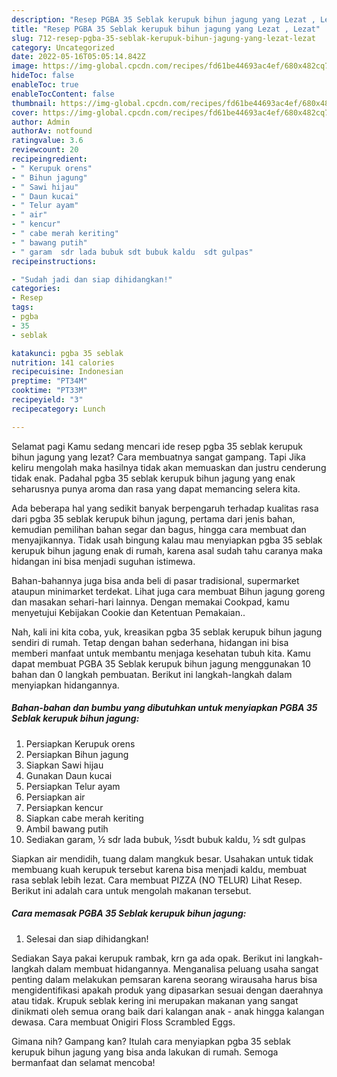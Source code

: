 ```yaml
---
description: "Resep PGBA 35 Seblak kerupuk bihun jagung yang Lezat , Lezat"
title: "Resep PGBA 35 Seblak kerupuk bihun jagung yang Lezat , Lezat"
slug: 712-resep-pgba-35-seblak-kerupuk-bihun-jagung-yang-lezat-lezat
category: Uncategorized
date: 2022-05-16T05:05:14.842Z
image: https://img-global.cpcdn.com/recipes/fd61be44693ac4ef/680x482cq70/pgba-35-seblak-kerupuk-bihun-jagung-foto-resep-utama.jpg
hideToc: false
enableToc: true
enableTocContent: false
thumbnail: https://img-global.cpcdn.com/recipes/fd61be44693ac4ef/680x482cq70/pgba-35-seblak-kerupuk-bihun-jagung-foto-resep-utama.jpg
cover: https://img-global.cpcdn.com/recipes/fd61be44693ac4ef/680x482cq70/pgba-35-seblak-kerupuk-bihun-jagung-foto-resep-utama.jpg
author: Admin
authorAv: notfound
ratingvalue: 3.6
reviewcount: 20
recipeingredient:
- " Kerupuk orens"
- " Bihun jagung"
- " Sawi hijau"
- " Daun kucai"
- " Telur ayam"
- " air"
- " kencur"
- " cabe merah keriting"
- " bawang putih"
- " garam  sdr lada bubuk sdt bubuk kaldu  sdt gulpas"
recipeinstructions:

- "Sudah jadi dan siap dihidangkan!"
categories:
- Resep
tags:
- pgba
- 35
- seblak

katakunci: pgba 35 seblak 
nutrition: 141 calories
recipecuisine: Indonesian
preptime: "PT34M"
cooktime: "PT33M"
recipeyield: "3"
recipecategory: Lunch

---
```



Selamat pagi Kamu sedang mencari ide resep pgba 35 seblak kerupuk bihun jagung yang lezat? Cara membuatnya sangat gampang. Tapi Jika keliru mengolah maka hasilnya tidak akan memuaskan dan justru cenderung tidak enak. Padahal pgba 35 seblak kerupuk bihun jagung yang enak seharusnya punya aroma dan rasa yang dapat memancing selera kita.


Ada beberapa hal yang sedikit banyak berpengaruh terhadap kualitas rasa dari pgba 35 seblak kerupuk bihun jagung, pertama dari jenis bahan, kemudian pemilihan bahan segar dan bagus, hingga cara membuat dan menyajikannya. Tidak usah bingung kalau mau menyiapkan pgba 35 seblak kerupuk bihun jagung enak di rumah, karena asal sudah tahu caranya maka hidangan ini bisa menjadi suguhan istimewa.

Bahan-bahannya juga bisa anda beli di pasar tradisional, supermarket ataupun minimarket terdekat. Lihat juga cara membuat Bihun jagung goreng dan masakan sehari-hari lainnya. Dengan memakai Cookpad, kamu menyetujui Kebijakan Cookie dan Ketentuan Pemakaian..


Nah, kali ini kita coba, yuk, kreasikan pgba 35 seblak kerupuk bihun jagung sendiri di rumah. Tetap dengan bahan sederhana, hidangan ini bisa memberi manfaat untuk membantu menjaga kesehatan tubuh kita. Kamu dapat membuat PGBA 35 Seblak kerupuk bihun jagung menggunakan 10 bahan dan 0 langkah pembuatan. Berikut ini langkah-langkah dalam menyiapkan hidangannya.

<!--inarticleads1-->

##### Bahan-bahan dan bumbu yang dibutuhkan untuk menyiapkan PGBA 35 Seblak kerupuk bihun jagung:

1. Persiapkan  Kerupuk orens
1. Persiapkan  Bihun jagung
1. Siapkan  Sawi hijau
1. Gunakan  Daun kucai
1. Persiapkan  Telur ayam
1. Persiapkan  air
1. Persiapkan  kencur
1. Siapkan  cabe merah keriting
1. Ambil  bawang putih
1. Sediakan  garam, ½ sdr lada bubuk, ½sdt bubuk kaldu, ½ sdt gulpas


Siapkan air mendidih, tuang dalam mangkuk besar. Usahakan untuk tidak membuang kuah kerupuk tersebut karena bisa menjadi kaldu, membuat rasa seblak lebih lezat. Cara membuat PIZZA (NO TELUR) Lihat Resep. Berikut ini adalah cara untuk mengolah makanan tersebut. 

<!--inarticleads2-->

##### Cara memasak PGBA 35 Seblak kerupuk bihun jagung:


1. Selesai dan siap dihidangkan!

Sediakan Saya pakai kerupuk rambak, krn ga ada opak. Berikut ini langkah-langkah dalam membuat hidangannya. Menganalisa peluang usaha sangat penting dalam melakukan pemsaran karena seorang wirausaha harus bisa mengidentifikasi apakah produk yang dipasarkan sesuai dengan daerahnya atau tidak. Krupuk seblak kering ini merupakan makanan yang sangat dinikmati oleh semua orang baik dari kalangan anak - anak hingga kalangan dewasa. Cara membuat Onigiri Floss Scrambled Eggs. 

Gimana nih? Gampang kan? Itulah cara menyiapkan pgba 35 seblak kerupuk bihun jagung yang bisa anda lakukan di rumah. Semoga bermanfaat dan selamat mencoba!
